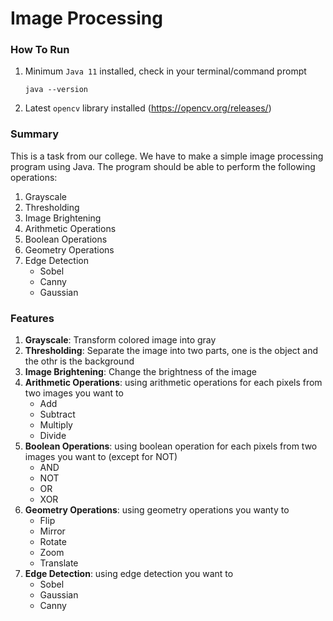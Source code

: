 # Image Processing

### How To Run
1. Minimum `Java 11` installed, check in your terminal/command prompt
   ```
   java --version
   ```
2. Latest `opencv` library installed (https://opencv.org/releases/)

### Summary
This is a task from our college. We have to make a simple image processing program using Java. The program should be able to perform the following operations:
1. Grayscale
2. Thresholding
3. Image Brightening
4. Arithmetic Operations
5. Boolean Operations
6. Geometry Operations
7. Edge Detection
   - Sobel
   - Canny
   - Gaussian

### Features
1. **Grayscale**: Transform colored image into gray
2. **Thresholding**: Separate the image into two parts, one is the object and the othr is the background
3. **Image Brightening**: Change the brightness of the image
4. **Arithmetic Operations**: using arithmetic operations for each pixels from two images you want to
   - Add
   - Subtract
   - Multiply
   - Divide
5. **Boolean Operations**: using boolean operation for each pixels from two images you want to (except for NOT)
   - AND
   - NOT
   - OR
   - XOR
6. **Geometry Operations**: using geometry operations you wanty to
   - Flip
   - Mirror
   - Rotate
   - Zoom
   - Translate
7. **Edge Detection**: using edge detection you want to
   - Sobel
   - Gaussian
   - Canny
